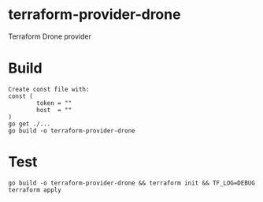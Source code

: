 # terraform-provider-drone
Terraform Drone provider

# Build
```
Create const file with:
const (
        token = ""
        host  = ""
)
go get ./...
go build -o terraform-provider-drone
```

# Test
```
go build -o terraform-provider-drone && terraform init && TF_LOG=DEBUG terraform apply
```
